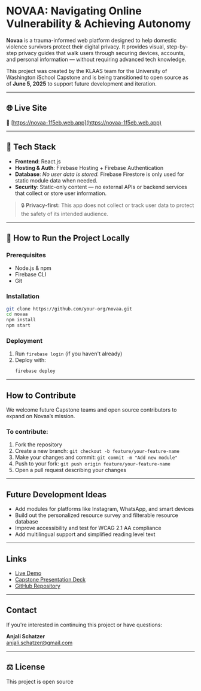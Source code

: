 # NOVAA: Navigating Online Vulnerability & Achieving Autonomy

**Novaa** is a trauma-informed web platform designed to help domestic violence survivors protect their digital privacy. It provides visual, step-by-step privacy guides that walk users through securing devices, accounts, and personal information — without requiring advanced tech knowledge.

This project was created by the KLAAS team for the University of Washington iSchool Capstone and is being transitioned to open source as of **June 5, 2025** to support future development and iteration.

---

## 🌐 Live Site

🔗 [https://novaa-1f5eb.web.app](https://novaa-1f5eb.web.app)

---

## 📁 Tech Stack

- **Frontend**: React.js
- **Hosting & Auth**: Firebase Hosting + Firebase Authentication
- **Database**: *No user data is stored.* Firebase Firestore is only used for static module data when needed.
- **Security**: Static-only content — no external APIs or backend services that collect or store user information.

> 🔒 **Privacy-first:** This app does not collect or track user data to protect the safety of its intended audience.

---

## 🚀 How to Run the Project Locally

### Prerequisites

- Node.js & npm
- Firebase CLI
- Git

### Installation

```bash
git clone https://github.com/your-org/novaa.git
cd novaa
npm install
npm start
```

### Deployment

1. Run `firebase login` (if you haven't already)
2. Deploy with:
   ```bash
   firebase deploy
   ```

---

## How to Contribute

We welcome future Capstone teams and open source contributors to expand on Novaa’s mission.

### To contribute:

1. Fork the repository
2. Create a new branch: `git checkout -b feature/your-feature-name`
3. Make your changes and commit: `git commit -m "Add new module"`
4. Push to your fork: `git push origin feature/your-feature-name`
5. Open a pull request describing your changes

---

##  Future Development Ideas

- Add modules for platforms like Instagram, WhatsApp, and smart devices
- Build out the personalized resource survey and filterable resource database
- Improve accessibility and test for WCAG 2.1 AA compliance
- Add multilingual support and simplified reading level text

---

## Links

- [Live Demo](https://novaa-1f5eb.web.app)
- [Capstone Presentation Deck]()
- [GitHub Repository](https://github.com/your-org/novaa)

---

## Contact

If you're interested in continuing this project or have questions:

**Anjali Schatzer**  
anjali.schatzer@gmail.com

---

## ⚖️ License

This project is open source 

